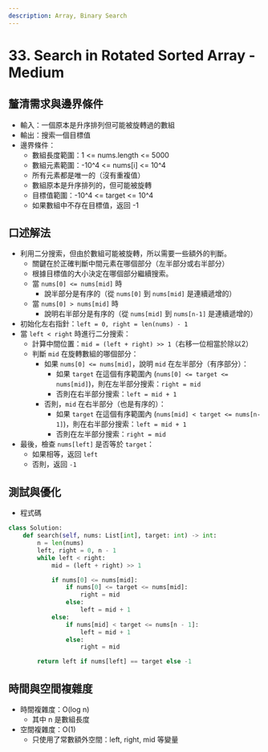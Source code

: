 ```yaml
---
description: Array, Binary Search
---
```


# 33. Search in Rotated Sorted Array - Medium

## 釐清需求與邊界條件

* 輸入：一個原本是升序排列但可能被旋轉過的數組
* 輸出：搜索一個目標值
* 邊界條件：
  * 數組長度範圍：1 <= nums.length <= 5000
  * 數組元素範圍：-10^4 <= nums\[i] <= 10^4
  * 所有元素都是唯一的（沒有重複值）
  * 數組原本是升序排列的，但可能被旋轉
  * 目標值範圍：-10^4 <= target <= 10^4
  * 如果數組中不存在目標值，返回 -1

## 口述解法

* 利用二分搜索，但由於數組可能被旋轉，所以需要一些額外的判斷。
  * 關鍵在於正確判斷中間元素在哪個部分（左半部分或右半部分）
  * 根據目標值的大小決定在哪個部分繼續搜索。
  * 當 `nums[0] <= nums[mid]` 時
    * 說半部分是有序的（從 `nums[0]` 到 `nums[mid]` 是連續遞增的）
  * 當 `nums[0] > nums[mid]` 時
    * 說明右半部分是有序的（從 `nums[mid]` 到 `nums[n-1]` 是連續遞增的）
* 初始化左右指針：`left = 0, right = len(nums) - 1`
* 當 `left < right` 時進行二分搜索：
  * 計算中間位置：`mid = (left + right) >> 1`（右移一位相當於除以2）
  * 判斷 `mid` 在旋轉數組的哪個部分：
    * 如果 `nums[0] <= nums[mid]`，說明 `mid` 在左半部分（有序部分）：
      * 如果 `target` 在這個有序範圍內 (`nums[0] <= target <= nums[mid]`)，則在左半部分搜索：`right = mid`
      * 否則在右半部分搜索：`left = mid + 1`
    * 否則，`mid` 在右半部分（也是有序的）：
      * 如果 `target` 在這個有序範圍內 (`nums[mid] < target <= nums[n-1]`)，則在右半部分搜索：`left = mid + 1`
      * 否則在左半部分搜索：`right = mid`
* 最後，檢查 `nums[left]` 是否等於 `target`：
  * 如果相等，返回 `left`
  * 否則，返回 `-1`

## 測試與優化

* 程式碼

```python
class Solution:
    def search(self, nums: List[int], target: int) -> int:
        n = len(nums)
        left, right = 0, n - 1
        while left < right:
            mid = (left + right) >> 1

            if nums[0] <= nums[mid]:
                if nums[0] <= target <= nums[mid]:
                    right = mid
                else:
                    left = mid + 1
            else:
                if nums[mid] < target <= nums[n - 1]:
                    left = mid + 1
                else:
                    right = mid

        return left if nums[left] == target else -1 

```

## 時間與空間複雜度

* 時間複雜度：O(log n)
  * 其中 n 是數組長度
* 空間複雜度：O(1)
  * 只使用了常數額外空間：left, right, mid 等變量
